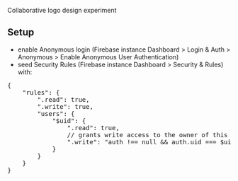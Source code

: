 Collaborative logo design experiment

Setup
-----
- enable Anonymous login (Firebase instance Dashboard > Login & Auth > Anonymous > Enable Anonymous User Authentication)
- seed Security Rules (Firebase instance Dashboard > Security & Rules) with:
<pre>
{
    "rules": {
        ".read": true,
        ".write": true,
        "users": {
            "$uid": {
                ".read": true,
                // grants write access to the owner of this user account whose uid must exactly match the key ($uid)
                ".write": "auth !== null && auth.uid === $uid"
            }
        }
    }
}
</pre>
